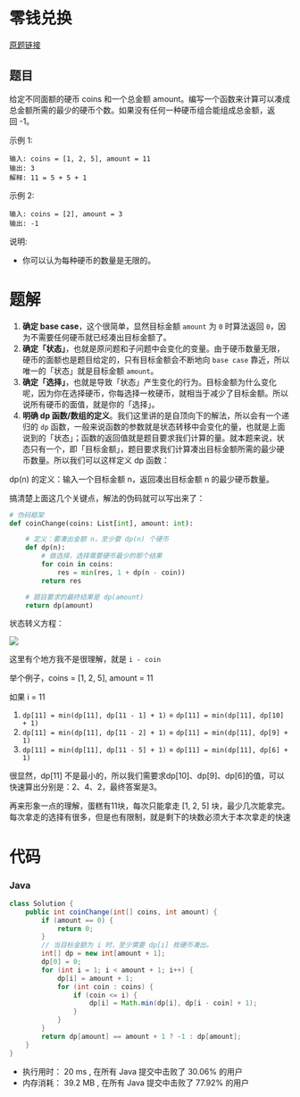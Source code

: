# 零钱兑换

[原题链接](https://leetcode-cn.com/problems/coin-change/)

## 题目

给定不同面额的硬币 coins 和一个总金额 amount。编写一个函数来计算可以凑成总金额所需的最少的硬币个数。如果没有任何一种硬币组合能组成总金额，返回 -1。

示例 1:
```text
输入: coins = [1, 2, 5], amount = 11
输出: 3 
解释: 11 = 5 + 5 + 1
```

示例 2:
```text
输入: coins = [2], amount = 3
输出: -1
```

说明:
- 你可以认为每种硬币的数量是无限的。

# 题解

1. **确定 base case**，这个很简单，显然目标金额 `amount` 为 `0` 时算法返回 `0`，因为不需要任何硬币就已经凑出目标金额了。
2. **确定「状态」**，也就是原问题和子问题中会变化的变量。由于硬币数量无限，硬币的面额也是题目给定的，只有目标金额会不断地向 `base case` 靠近，所以唯一的「状态」就是目标金额 `amount`。
3. **确定「选择」**，也就是导致「状态」产生变化的行为。目标金额为什么变化呢，因为你在选择硬币，你每选择一枚硬币，就相当于减少了目标金额。所以说所有硬币的面值，就是你的「选择」。
4. **明确 dp 函数/数组的定义**。我们这里讲的是自顶向下的解法，所以会有一个递归的 `dp` 函数，一般来说函数的参数就是状态转移中会变化的量，也就是上面说到的「状态」；函数的返回值就是题目要求我们计算的量。就本题来说，状态只有一个，即「目标金额」，题目要求我们计算凑出目标金额所需的最少硬币数量。所以我们可以这样定义 dp 函数：

dp(n) 的定义：输入一个目标金额 n，返回凑出目标金额 n 的最少硬币数量。

搞清楚上面这几个关键点，解法的伪码就可以写出来了：

```python
# 伪码框架
def coinChange(coins: List[int], amount: int):

    # 定义：要凑出金额 n，至少要 dp(n) 个硬币
    def dp(n):
        # 做选择，选择需要硬币最少的那个结果
        for coin in coins:
            res = min(res, 1 + dp(n - coin))
        return res

    # 题目要求的最终结果是 dp(amount)
    return dp(amount)
```

状态转义方程：

![](https://gblobscdn.gitbook.com/assets%2F-LrtQOWSnDdXhp3kYN4k%2Fsync%2F5381a5e30482682c1c6f111e882991113b8661f7.png?alt=media)

这里有个地方我不是很理解，就是 `i - coin` 

举个例子，coins = [1, 2, 5], amount = 11

如果 i = 11

1. `dp[11] = min(dp[11], dp[11 - 1] + 1)` = `dp[11] = min(dp[11], dp[10] + 1)`
1. `dp[11] = min(dp[11], dp[11 - 2] + 1)` = `dp[11] = min(dp[11], dp[9] + 1)`
1. `dp[11] = min(dp[11], dp[11 - 5] + 1)` = `dp[11] = min(dp[11], dp[6] + 1)`

很显然，dp[11] 不是最小的，所以我们需要求dp[10]、dp[9]、dp[6]的值，可以快速算出分别是：2、4、2，最终答案是3。

再来形象一点的理解，蛋糕有11块，每次只能拿走 [1, 2, 5] 块，最少几次能拿完。每次拿走的选择有很多，但是也有限制，就是剩下的块数必须大于本次拿走的快速


# 代码

### Java

```java
class Solution {
    public int coinChange(int[] coins, int amount) {
        if (amount == 0) {
            return 0;
        }
        // 当目标金额为 i 时，至少需要 dp[i] 枚硬币凑出。
        int[] dp = new int[amount + 1];
        dp[0] = 0;
        for (int i = 1; i < amount + 1; i++) {
            dp[i] = amount + 1;
            for (int coin : coins) {
                if (coin <= i) {
                    dp[i] = Math.min(dp[i], dp[i - coin] + 1);
                }
            }
        }
        return dp[amount] == amount + 1 ? -1 : dp[amount];
    }
}
```

- 执行用时： 20 ms , 在所有 Java 提交中击败了 30.06% 的用户
- 内存消耗： 39.2 MB , 在所有 Java 提交中击败了 77.92% 的用户
